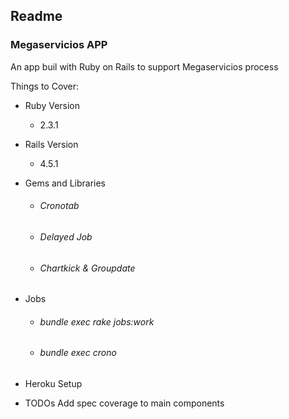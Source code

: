 ## Readme

### Megaservicios APP


An app buil with Ruby on Rails to support Megaservicios process

Things to Cover:

* Ruby Version
  * 2.3.1
* Rails Version
  * 4.5.1
* Gems and Libraries
  * ###### Cronotab
  * ###### Delayed Job
  * ###### Chartkick & Groupdate
* Jobs
  * ###### bundle exec rake jobs:work
  * ###### bundle exec crono
* Heroku Setup

* TODOs
Add spec coverage to main components
